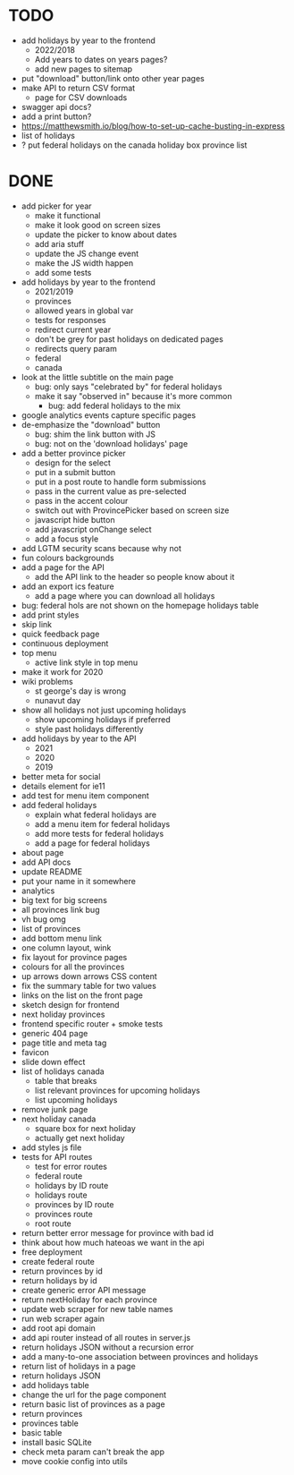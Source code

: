 # TODO

- add holidays by year to the frontend
  - 2022/2018
  - Add years to dates on years pages?
  - add new pages to sitemap
- put "download" button/link onto other year pages
- make API to return CSV format
  - page for CSV downloads
- swagger api docs?
- add a print button?
- https://matthewsmith.io/blog/how-to-set-up-cache-busting-in-express
- list of holidays
- ? put federal holidays on the canada holiday box province list

# DONE

- add picker for year
  - make it functional
  - make it look good on screen sizes
  - update the picker to know about dates
  - add aria stuff
  - update the JS change event
  - make the JS width happen
  - add some tests
- add holidays by year to the frontend
  - 2021/2019
  - provinces
  - allowed years in global var
  - tests for responses
  - redirect current year
  - don't be grey for past holidays on dedicated pages
  - redirects query param
  - federal
  - canada
- look at the little subtitle on the main page
  - bug: only says "celebrated by" for federal holidays
  - make it say "observed in" because it's more common
    - bug: add federal holidays to the mix
- google analytics events capture specific pages
- de-emphasize the "download" button
  - bug: shim the link button with JS
  - bug: not on the 'download holidays' page
- add a better province picker
  - design for the select
  - put in a submit button
  - put in a post route to handle form submissions
  - pass in the current value as pre-selected
  - pass in the accent colour
  - switch out with ProvincePicker based on screen size
  - javascript hide button
  - add javascript onChange select
  - add a focus style
- add LGTM security scans because why not
- fun colours backgrounds
- add a page for the API
  - add the API link to the header so people know about it
- add an export ics feature
  - add a page where you can download all holidays
- bug: federal hols are not shown on the homepage holidays table
- add print styles
- skip link
- quick feedback page
- continuous deployment
- top menu
  - active link style in top menu
- make it work for 2020
- wiki problems
  - st george's day is wrong
  - nunavut day
- show all holidays not just upcoming holidays
  - show upcoming holidays if preferred
  - style past holidays differently
- add holidays by year to the API
  - 2021
  - 2020
  - 2019
- better meta for social
- details element for ie11
- add test for menu item component
- add federal holidays
  - explain what federal holidays are
  - add a menu item for federal holidays
  - add more tests for federal holidays
  - add a page for federal holidays
- about page
- add API docs
- update README
- put your name in it somewhere
- analytics
- big text for big screens
- all provinces link bug
- vh bug omg
- list of provinces
- add bottom menu link
- one column layout, wink
- fix layout for province pages
- colours for all the provinces
- up arrows down arrows CSS content
- fix the summary table for two values
- links on the list on the front page
- sketch design for frontend
- next holiday provinces
- frontend specific router + smoke tests
- generic 404 page
- page title and meta tag
- favicon
- slide down effect
- list of holidays canada
  - table that breaks
  - list relevant provinces for upcoming holidays
  - list upcoming holidays
- remove junk page
- next holiday canada
  - square box for next holiday
  - actually get next holiday
- add styles js file
- tests for API routes
  - test for error routes
  - federal route
  - holidays by ID route
  - holidays route
  - provinces by ID route
  - provinces route
  - root route
- return better error message for province with bad id
- think about how much hateoas we want in the api
- free deployment
- create federal route
- return provinces by id
- return holidays by id
- create generic error API message
- return nextHoliday for each province
- update web scraper for new table names
- run web scraper again
- add root api domain
- add api router instead of all routes in server.js
- return holidays JSON without a recursion error
- add a many-to-one association between provinces and holidays
- return list of holidays in a page
- return holidays JSON
- add holidays table
- change the url for the page component
- return basic list of provinces as a page
- return provinces
- provinces table
- basic table
- install basic SQLite
- check meta param can't break the app
- move cookie config into utils
